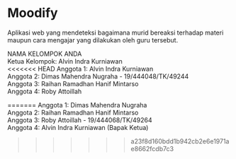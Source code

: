 # Moodify
Aplikasi web yang mendeteksi bagaimana murid bereaksi terhadap materi maupun cara mengajar yang dilakukan oleh guru tersebut. <br/>

NAMA KELOMPOK ANDA  <br/>
Ketua Kelompok: Alvin Indra Kurniawan  <br/>
<<<<<<< HEAD
Anggota 1: Alvin Indra Kurniawan <br/>
Anggota 2: Dimas Mahendra Nugraha - 19/444048/TK/49244 <br/>
Anggota 3: Raihan Ramadhan Hanif Mintarso  <br/>
Anggota 4: Roby Attoillah <br/>

=======
Anggota 1: Dimas Mahendra Nugraha  <br/>
Anggota 2: Raihan Ramadhan Hanif Mintarso  <br/>
Anggota 3: Roby Attoillah - 19/444068/TK/49264  <br/>
Anggota 4: Alvin Indra Kurniawan (Bapak Ketua) <br/>
>>>>>>> a23f8d160bdd1b942cb2e6e1971ae8662fcdb7c3
